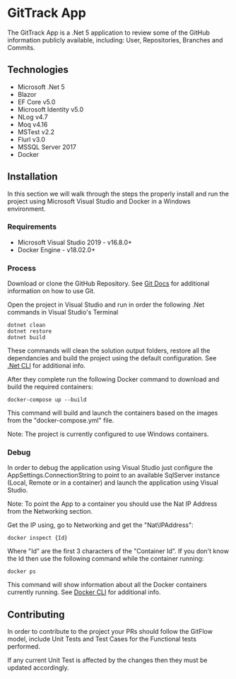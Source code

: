 # GitTrack App

The GitTrack App is a .Net 5 application to review some of the GitHub information publicly available, including: User, Repositories, Branches and Commits.

## Technologies

* Microsoft .Net 5
* Blazor
* EF Core v5.0
* Microsoft Identity v5.0
* NLog v4.7
* Moq v4.16
* MSTest v2.2
* Flurl v3.0
* MSSQL Server 2017
* Docker

## Installation

In this section we will walk through the steps the properly install and run the project using Microsoft Visual Studio and Docker in a Windows environment.

### Requirements

* Microsoft Visual Studio 2019 - v16.8.0+
* Docker Engine - v18.02.0+

### Process

Download or clone the GitHub Repository. See [Git Docs](https://git-scm.com/docs) for additional information on how to use Git.

Open the project in Visual Studio and run in order the following .Net commands in Visual Studio's Terminal

```
dotnet clean
dotnet restore
dotnet build
```

These commands will clean the solution output folders, restore all the dependancies and build the project using the default configuration. See [.Net CLI](https://docs.microsoft.com/en-us/dotnet/core/tools/) for additional info.

After they complete run the following Docker command to download and build the required containers:

```
docker-compose up --build
```

This command will build and launch the containers based on the images from the "docker-compose.yml" file.

Note: The project is currently configured to use Windows containers.

### Debug

In order to debug the application using Visual Studio just configure the AppSettings.ConnectionString to point to an available SqlServer instance (Local, Remote or in a container) and launch the application using Visual Studio.

Note: To point the App to a container you should use the Nat IP Address from the Networking section.
 
Get the IP using, go to Networking and get the "Nat\IPAddress":

```
docker inspect {Id}
```

Where "Id" are the first 3 characters of the "Container Id". If you don't know the Id then use the following command while the container running:

```
docker ps
```

This command will show information about all the Docker containers currently running. See [Docker CLI](https://docs.docker.com/engine/reference/commandline/docker/) for additional info.

## Contributing
In order to contribute to the project your PRs should follow the GitFlow model, include Unit Tests and Test Cases for the Functional tests performed.

If any current Unit Test is affected by the changes then they must be updated accordingly.